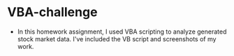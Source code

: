 # VBA-challenge
* In this homework assignment, I used VBA scripting to analyze generated stock market data.
I've included the VB script and screenshots of my work.